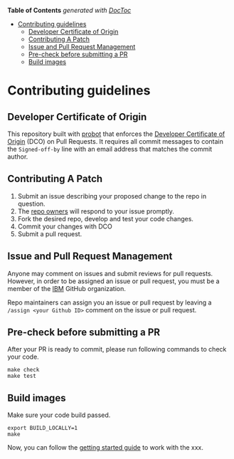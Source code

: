 <!-- START doctoc generated TOC please keep comment here to allow auto update -->
<!-- DON'T EDIT THIS SECTION, INSTEAD RE-RUN doctoc TO UPDATE -->

**Table of Contents**  *generated with [DocToc](https://github.com/thlorenz/doctoc)*

- [Contributing guidelines](#contributing-guidelines)
    - [Developer Certificate of Origin](#developer-certificate-of-origin)
    - [Contributing A Patch](#contributing-a-patch)
    - [Issue and Pull Request Management](#issue-and-pull-request-management)
    - [Pre-check before submitting a PR](#pre-check-before-submitting-a-pr)
    - [Build images](#build-images)

<!-- END doctoc generated TOC please keep comment here to allow auto update -->

# Contributing guidelines

## Developer Certificate of Origin

This repository built with [probot](https://github.com/probot/probot) that enforces the [Developer Certificate of Origin](https://developercertificate.org/) (DCO) on Pull Requests. It requires all commit messages to contain the `Signed-off-by` line with an email address that matches the commit author.

## Contributing A Patch

1. Submit an issue describing your proposed change to the repo in question.
1. The [repo owners](OWNERS) will respond to your issue promptly.
1. Fork the desired repo, develop and test your code changes.
1. Commit your changes with DCO
1. Submit a pull request.

## Issue and Pull Request Management

Anyone may comment on issues and submit reviews for pull requests. However, in
order to be assigned an issue or pull request, you must be a member of the
[IBM](https://github.com/ibm) GitHub organization.

Repo maintainers can assign you an issue or pull request by leaving a
`/assign <your Github ID>` comment on the issue or pull request.

## Pre-check before submitting a PR

After your PR is ready to commit, please run following commands to check your code.

```shell
make check
make test
```

## Build images

Make sure your code build passed.

```shell
export BUILD_LOCALLY=1
make
```

Now, you can follow the [getting started guide](./README.md#getting-started) to work with the xxx.
